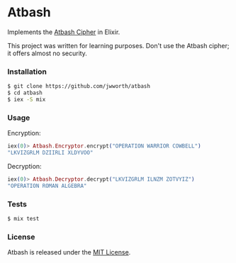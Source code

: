 # Atbash

Implements the [Atbash Cipher](http://www.practicalcryptography.com/ciphers/classical-era/atbash-cipher/) in
Elixir.

This project was written for learning purposes. Don't use the Atbash cipher; it
offers almost no security.

### Installation

```sh
$ git clone https://github.com/jwworth/atbash
$ cd atbash
$ iex -S mix
```

### Usage

Encryption:

```elixir
iex(0)> Atbash.Encryptor.encrypt("OPERATION WARRIOR COWBELL")
"LKVIZGRLM DZIIRLI XLDYVOO"
```

Decryption:

```elixir
iex(0)> Atbash.Decryptor.decrypt("LKVIZGRLM ILNZM ZOTVYIZ")
"OPERATION ROMAN ALGEBRA"
```

### Tests

```sh
$ mix test
```

### License

Atbash is released under the [MIT License](http://www.opensource.org/licenses/MIT).
